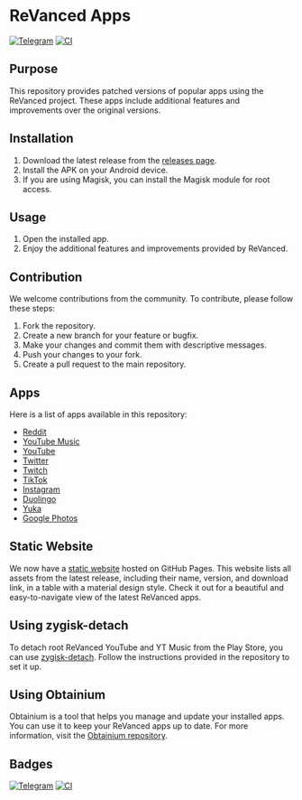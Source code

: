 # ReVanced Apps

[![Telegram](https://img.shields.io/badge/Telegram-2CA5E0?style=for-the-badge&logo=telegram&logoColor=white)](https://t.me/rvc_magisk)
[![CI](https://github.com/j-hc/revanced-magisk-module/actions/workflows/ci.yml/badge.svg?event=schedule)](https://github.com/j-hc/revanced-magisk-module/actions/workflows/ci.yml)

## Purpose

This repository provides patched versions of popular apps using the ReVanced project. These apps include additional features and improvements over the original versions.

## Installation

1. Download the latest release from the [releases page](https://github.com/V1ck3s/revanced-apps/releases).
2. Install the APK on your Android device.
3. If you are using Magisk, you can install the Magisk module for root access.

## Usage

1. Open the installed app.
2. Enjoy the additional features and improvements provided by ReVanced.

## Contribution

We welcome contributions from the community. To contribute, please follow these steps:

1. Fork the repository.
2. Create a new branch for your feature or bugfix.
3. Make your changes and commit them with descriptive messages.
4. Push your changes to your fork.
5. Create a pull request to the main repository.

## Apps

Here is a list of apps available in this repository:

- [Reddit](https://www.reddit.com/)
- [YouTube Music](https://music.youtube.com/)
- [YouTube](https://www.youtube.com/)
- [Twitter](https://twitter.com/)
- [Twitch](https://www.twitch.tv/)
- [TikTok](https://www.tiktok.com/)
- [Instagram](https://www.instagram.com/)
- [Duolingo](https://www.duolingo.com/)
- [Yuka](https://yuka.io/)
- [Google Photos](https://photos.google.com/)

## Static Website

We now have a [static website](https://V1ck3s.github.io/revanced-apps) hosted on GitHub Pages. This website lists all assets from the latest release, including their name, version, and download link, in a table with a material design style. Check it out for a beautiful and easy-to-navigate view of the latest ReVanced apps.

## Using zygisk-detach

To detach root ReVanced YouTube and YT Music from the Play Store, you can use [zygisk-detach](https://github.com/j-hc/zygisk-detach). Follow the instructions provided in the repository to set it up.

## Using Obtainium

Obtainium is a tool that helps you manage and update your installed apps. You can use it to keep your ReVanced apps up to date. For more information, visit the [Obtainium repository](https://github.com/Obtainium/obtainium).

## Badges

[![Telegram](https://img.shields.io/badge/Telegram-2CA5E0?style=for-the-badge&logo=telegram&logoColor=white)](https://t.me/rvc_magisk)
[![CI](https://github.com/j-hc/revanced-magisk-module/actions/workflows/ci.yml/badge.svg?event=schedule)](https://github.com/j-hc/revanced-magisk-module/actions/workflows/ci.yml)
